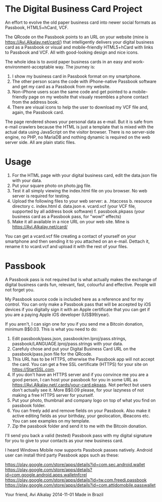 The Digital Business Card Project
=================================

An effort to evolve the old paper business card into newer social formats as Passbook, HTML5+hCard, VCF.

The QRcode on the Passbook points to an URL on your website (mine is https://Avi.Alkalay.net/card/) that intelligently
delivers your digital business card as a Passbook or visual and mobile-friendly HTML5+hCard with links to Passbook and VCF.
All with good-looking design and nice icons.

The whole idea is to avoid paper business cards in an easy and work-environment-acceptable way. The journey is:

1. I show my business card in Passbook format on my smartphone.
2. The other person scans the code with iPhone-native Passbook software and get my card as a Passbook from my website.
3. Non-iPhone users scan the same code and get pointed to a mobile-friendly page on my website that visualy resembles a phone contact from the address book.
4. There are visual icons to help the user to download my VCF file and, again, the Passbook card.

The page rendered shows your personal data as e-mail. But it is safe from e-mail crawlers because the HTML is just a template that is mixed with
the actual data using JavaScript on the visitor browser. There is no server-side engine, no PHP, no MariaDB and nothing dynamic
is required on the web server side. All are plain static files.

Usage
=====

1. For the HTML page with your digital business card, edit the data.json file with your data.
2. Put your square photo on photo.jpg file. 
3. Test it all simply viewing the index.html file on you browser. No web server is required for testing.
4. Upload the following files to your web server:
	a. .htaccess
	b. resource directory
	c. index.html
	d. data.json
	e. vcard.vcf (your VCF file, supported by all address book software)
	f. passbook.pkpass (your business card as a Passbook pass, for "wow!" effects)
5. Make it all available in a nice URL on your web site. Mine is https://Avi.Alkalay.net/card/

You can get a vcard.vcf file creating a contact of yourself on your smartphone and then sending it to you attached on an e-mail.
Dettach it, rename it to vcard.vcf and upload it with the rest of your files.

Passbook
========

A Passbook pass is not required but is what actually makes the exchange of digital business cards fun, relevant, fast, colourful and effective. People will not forget you.

My Passbook source code is included here as a reference and for my control. You can only make a Passbook pass that will be accepted by
iOS devices if you digitally sign it with an Apple certificate that you can get if you are a paying Apple iOS developer (US$99/year).

If you aren't, I can sign one for you if you send me a Bitcoin donation, minimum B$0.03. This is what you need to do:

1. Edit passbook/pass.json, passbook/en.lproj/pass.strings, passbook/LANGUAGE.lproj/pass.strings with your data.
2. Carefuly chose and put your Digital Business Card URL on the passbook/pass.json file for the QRcode.
3. This URL has to be HTTPS, otherwise the Passbook app will not accept the card. You can get a free SSL certificate (HTTPS) for your site on https://StartSSL.com.
4. If you don't have an HTTPS server and if you convince me you are a good person, I can host your passbook for you in some URL as https://Avi.Alkalay.net/.cards/your-card.pkpass. Not perfect but users don't actually see it. More B$0.09 please, for your lazyness of not making a free HTTPS server for yourself.
5. Put your photo, thumbnail and company logo on top of what you find on passbook folder.
6. You can freely add and remove fields on your Passbook. Also make it active editing fields as your birthday, your geolocation, iBeacons etc. You can see examples on my template.
7. Zip the passbook folder and send it to me with the Bitcoin donation.

I'll send you back a valid (tested) Passbook pass with my digital signature for you to give to your contacts as your new business card.

I heard Windows Mobile now supports Passbook passes natively. Android user can install third party Passbook apps such as these:

https://play.google.com/store/apps/details?id=com.sec.android.wallet
https://play.google.com/store/apps/details?id=com.google.android.apps.walletnfcrel
https://play.google.com/store/apps/details?id=tw.com.freedi.passbook
https://play.google.com/store/apps/details?id=com.attidomobile.passwallet

Your friend,
Avi Alkalay <avi at unix do sh>
2014-11-01
Made in Brazil
